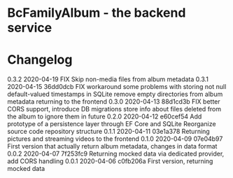 # BcFamilyAlbum - the backend service

# Changelog
0.3.2 2020-04-19          FIX Skip non-media files from album metadata
0.3.1 2020-04-15 36dd0dcb FIX workaround some problems with storing not null default-valued timestamps in SQLite
						  remove empty directories from album metadata returning to the frontend
0.3.0 2020-04-13 88d1cd3b FIX better CORS support, introduce DB migrations
						  store info about files deleted from the album to ignore them in future
0.2.0 2020-04-12 e60cef54 Add prototype of a persistence layer through EF Core and SQLite
						  Reorganize source code repository structure
0.1.1 2020-04-11 03e1a378 Returning pictures and streaming videos to the frontend
0.1.0 2020-04-09 07e04b97 First version that actually return album metadata, changes in data format 
0.0.2 2020-04-07 7f253fc9 Returning mocked data via dedicated provider, add CORS handling
0.0.1 2020-04-06 c0fb206a First version, returning mocked data


